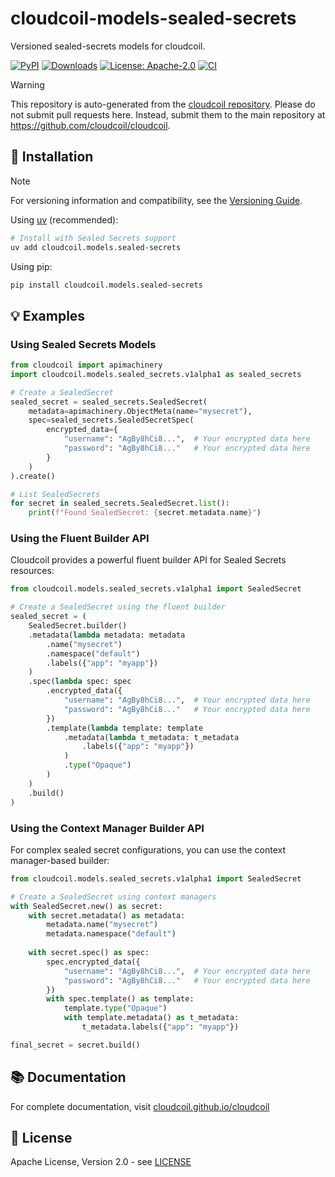 # cloudcoil-models-sealed-secrets

Versioned sealed-secrets models for cloudcoil.

[![PyPI](https://img.shields.io/pypi/v/cloudcoil.models.sealed_secrets.svg)](https://pypi.python.org/pypi/cloudcoil.models.sealed_secrets)
[![Downloads](https://static.pepy.tech/badge/cloudcoil.models.sealed_secrets)](https://pepy.tech/project/cloudcoil.models.sealed_secrets)
[![License: Apache-2.0](https://img.shields.io/badge/License-Apache_2.0-blue.svg)](https://opensource.org/license/apache-2-0/)
[![CI](https://github.com/cloudcoil/models-sealed-secrets/actions/workflows/ci.yml/badge.svg)](https://github.com/cloudcoil/models-sealed-secrets/actions/workflows/ci.yml)
> [!WARNING]  
> This repository is auto-generated from the [cloudcoil repository](https://github.com/cloudcoil/cloudcoil/tree/main/models/sealed-secrets). Please do not submit pull requests here. Instead, submit them to the main repository at https://github.com/cloudcoil/cloudcoil.

## 🔧 Installation

> [!NOTE]
> For versioning information and compatibility, see the [Versioning Guide](https://github.com/cloudcoil/cloudcoil/blob/main/VERSIONING.md).

Using [uv](https://github.com/astral-sh/uv) (recommended):

```bash
# Install with Sealed Secrets support
uv add cloudcoil.models.sealed-secrets
```

Using pip:

```bash
pip install cloudcoil.models.sealed-secrets
```

## 💡 Examples

### Using Sealed Secrets Models

```python
from cloudcoil import apimachinery
import cloudcoil.models.sealed_secrets.v1alpha1 as sealed_secrets

# Create a SealedSecret
sealed_secret = sealed_secrets.SealedSecret(
    metadata=apimachinery.ObjectMeta(name="mysecret"),
    spec=sealed_secrets.SealedSecretSpec(
        encrypted_data={
            "username": "AgBy8hCi8...",  # Your encrypted data here
            "password": "AgBy8hCi8..."   # Your encrypted data here
        }
    )
).create()

# List SealedSecrets
for secret in sealed_secrets.SealedSecret.list():
    print(f"Found SealedSecret: {secret.metadata.name}")
```

### Using the Fluent Builder API

Cloudcoil provides a powerful fluent builder API for Sealed Secrets resources:

```python
from cloudcoil.models.sealed_secrets.v1alpha1 import SealedSecret

# Create a SealedSecret using the fluent builder
sealed_secret = (
    SealedSecret.builder()
    .metadata(lambda metadata: metadata
        .name("mysecret")
        .namespace("default")
        .labels({"app": "myapp"})
    )
    .spec(lambda spec: spec
        .encrypted_data({
            "username": "AgBy8hCi8...",  # Your encrypted data here
            "password": "AgBy8hCi8..."   # Your encrypted data here
        })
        .template(lambda template: template
            .metadata(lambda t_metadata: t_metadata
                .labels({"app": "myapp"})
            )
            .type("Opaque")
        )
    )
    .build()
)
```

### Using the Context Manager Builder API

For complex sealed secret configurations, you can use the context manager-based builder:

```python
from cloudcoil.models.sealed_secrets.v1alpha1 import SealedSecret

# Create a SealedSecret using context managers
with SealedSecret.new() as secret:
    with secret.metadata() as metadata:
        metadata.name("mysecret")
        metadata.namespace("default")
    
    with secret.spec() as spec:
        spec.encrypted_data({
            "username": "AgBy8hCi8...",  # Your encrypted data here
            "password": "AgBy8hCi8..."   # Your encrypted data here
        })
        with spec.template() as template:
            template.type("Opaque")
            with template.metadata() as t_metadata:
                t_metadata.labels({"app": "myapp"})

final_secret = secret.build()
```

## 📚 Documentation

For complete documentation, visit [cloudcoil.github.io/cloudcoil](https://cloudcoil.github.io/cloudcoil)

## 📜 License

Apache License, Version 2.0 - see [LICENSE](LICENSE)
